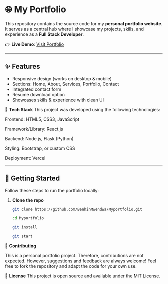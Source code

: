 # 🌐 My Portfolio  

This repository contains the source code for my **personal portfolio website**.  
It serves as a central hub where I showcase my projects, skills, and experience as a **Full Stack Developer**.  

👉 **Live Demo**: [Visit Portfolio](https://myportfolio-pink-seven.vercel.app/) 

---

## ✨ Features  

- Responsive design (works on desktop & mobile)  
- Sections: Home, About, Services, Portfolio, Contact  
- Integrated contact form  
- Resume download option  
- Showcases skills & experience with clean UI  

🚀 **Tech Stack**
This project was developed using the following technologies:

Frontend: HTML5, CSS3, JavaScript

Framework/Library: React.js 

Backend: Node.js, Flask (Python) 

Styling: Bootstrap, or custom CSS

Deployment: Vercel



---

## 🚀 Getting Started  

Follow these steps to run the portfolio locally:  

1. **Clone the repo**  
   ```bash
   git clone https://github.com/BenhinMwendwa/Myportfolio.git

   cd Myportfolio

   git install 

   git start

🤝 **Contributing**

This is a personal portfolio project. Therefore, contributions are not expected. However, suggestions and feedback are always welcome! Feel free to fork the repository and adapt the code for your own use.

📄 **License**
This project is open source and available under the MIT License. 

